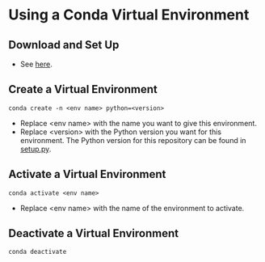 # Using a Conda Virtual Environment

## Download and Set Up

- See [here](https://www.anaconda.com/products/distribution).

## Create a Virtual Environment

```
conda create -n <env name> python=<version>
```

- Replace \<env name\> with the name you want to give this environment.
- Replace \<version\> with the Python version you want for this environment. The Python version for this repository can be found in [setup.py](../setup.py).

## Activate a Virtual Environment

```
conda activate <env name>
```

- Replace \<env name\> with the name of the environment to activate.

## Deactivate a Virtual Environment

```
conda deactivate
```
